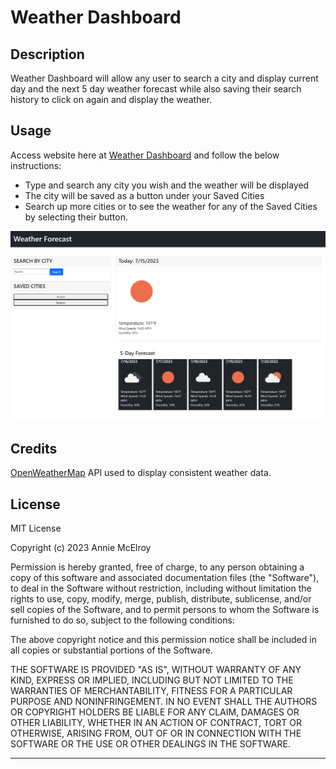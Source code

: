 # Weather Dashboard

## Description

Weather Dashboard will allow any user to search a city and display current day and the next 5 day weather forecast while also saving their search history to click on again and display the weather.

## Usage

Access website here at [Weather Dashboard](https://annie-mcelroy.github.io/weather-dashboard/) and follow the below instructions:
- Type and search any city you wish and the weather will be displayed
- The city will be saved as a button under your Saved Cities
- Search up more cities or to see the weather for any of the Saved Cities by selecting their button. 

![Weather Dashboard webpage](./assets/images/weather-dashboard.png)


## Credits

[OpenWeatherMap](https://openweathermap.org/) API used to display consistent weather data.

## License

MIT License

Copyright (c) 2023 Annie McElroy

Permission is hereby granted, free of charge, to any person obtaining a copy
of this software and associated documentation files (the "Software"), to deal
in the Software without restriction, including without limitation the rights
to use, copy, modify, merge, publish, distribute, sublicense, and/or sell
copies of the Software, and to permit persons to whom the Software is
furnished to do so, subject to the following conditions:

The above copyright notice and this permission notice shall be included in all
copies or substantial portions of the Software.

THE SOFTWARE IS PROVIDED "AS IS", WITHOUT WARRANTY OF ANY KIND, EXPRESS OR
IMPLIED, INCLUDING BUT NOT LIMITED TO THE WARRANTIES OF MERCHANTABILITY,
FITNESS FOR A PARTICULAR PURPOSE AND NONINFRINGEMENT. IN NO EVENT SHALL THE
AUTHORS OR COPYRIGHT HOLDERS BE LIABLE FOR ANY CLAIM, DAMAGES OR OTHER
LIABILITY, WHETHER IN AN ACTION OF CONTRACT, TORT OR OTHERWISE, ARISING FROM,
OUT OF OR IN CONNECTION WITH THE SOFTWARE OR THE USE OR OTHER DEALINGS IN THE
SOFTWARE.

---